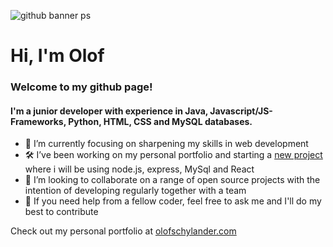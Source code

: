 ![github banner ps](https://user-images.githubusercontent.com/82142829/176305440-b4205d8f-844e-4df1-a9bc-7acae29ce18a.png)

# Hi, I'm Olof
### Welcome to my github page!

#### I'm a junior developer with experience in Java, Javascript/JS-Frameworks, Python, HTML, CSS and MySQL databases.


- 🌱 I’m currently focusing on sharpening my skills in web development
- 🛠️ I’ve been working on my personal portfolio and starting a [new project](https://github.com/olof-sky/kanban-app) where i will be using node.js, express, MySql and React
- 👯 I’m looking to collaborate on a range of open source projects with the intention of developing regularly together with a team
- 💬 If you need help from a fellow coder, feel free to ask me and I'll do my best to contribute

Check out my personal portfolio at [olofschylander.com](https://olofschylander.com)


<!--
**olof-sky/olof-sky** is a ✨ _special_ ✨ repository because its `README.md` (this file) appears on your GitHub profile.

Here are some ideas to get you started:

- 🔭 I’m currently working on ...
- 🌱 I’m currently learning ...
- 👯 I’m looking to collaborate on ...
- 🤔 I’m looking for help with ...
- 💬 Ask me about ...
- 📫 How to reach me: ...
- 😄 Pronouns: ...
- ⚡ Fun fact: ...
-->

